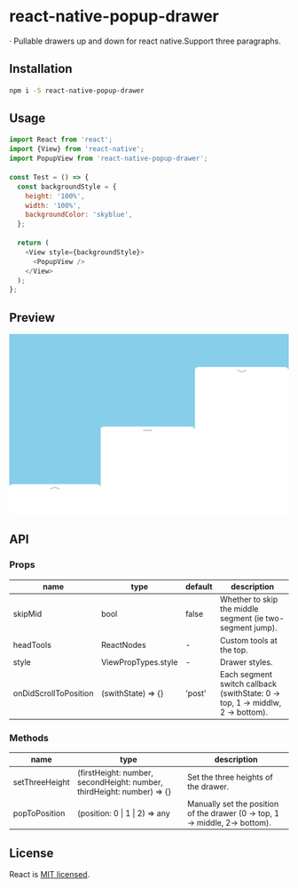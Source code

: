 # react-native-popup-drawer

&middot; Pullable drawers up and down for react native.Support three paragraphs.

## Installation

```bash
npm i -S react-native-popup-drawer
```

## Usage

```js
import React from 'react';
import {View} from 'react-native';
import PopupView from 'react-native-popup-drawer';

const Test = () => {
  const backgroundStyle = {
    height: '100%',
    width: '100%',
    backgroundColor: 'skyblue',
  };

  return (
    <View style={backgroundStyle}>
      <PopupView />
    </View>
  );
};
```

## Preview

![popupDrawer](https://raw.githubusercontent.com/weichaozhan/react-native-popup-drawer/master/drawer.jpg)

## API

### Props

|name|type|default| description|
|-----|---|--------|----|
|skipMid | bool | false | Whether to skip the middle segment (ie two-segment jump). |
|headTools | ReactNodes | - | Custom tools at the top. |
|style | ViewPropTypes.style | - | Drawer styles. |
|onDidScrollToPosition | (swithState) => {} | 'post' | Each segment switch callback (swithState: 0 -> top, 1 -> middlw, 2 -> bottom). |

### Methods

|name|type| description|
|-----|--------|----|
|setThreeHeight | (firstHeight: number, secondHeight: number, thirdHeight: number) => {}| Set the three heights of the drawer. |
|popToPosition | (position: 0 &#124; 1 &#124; 2) => any | Manually set the position of the drawer (0 -> top, 1 -> middle, 2-> bottom). |

## License

React is [MIT licensed](./LICENSE).
